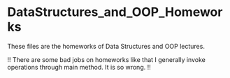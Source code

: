 # DataStructures_and_OOP_Homeworks
These files are the homeworks of Data Structures and OOP lectures.

!! There are some bad jobs on homeworks like that I generally invoke operations through main method. It is so wrong. !!
